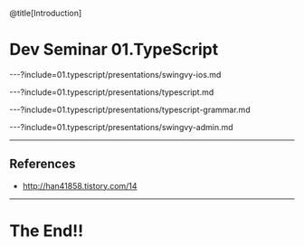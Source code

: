 @title[Introduction]
# Dev Seminar 01.TypeScript

---?include=01.typescript/presentations/swingvy-ios.md

---?include=01.typescript/presentations/typescript.md

---?include=01.typescript/presentations/typescript-grammar.md

---?include=01.typescript/presentations/swingvy-admin.md

---
## References
 - http://han41858.tistory.com/14

---
# The End!!
